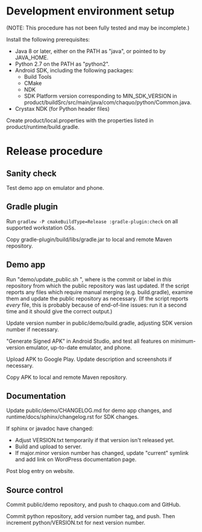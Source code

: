 # Development environment setup

(NOTE: This procedure has not been fully tested and may be incomplete.)

Install the following prerequisites:

* Java 8 or later, either on the PATH as "java", or pointed to by JAVA_HOME.
* Python 2.7 on the PATH as "python2".
* Android SDK, including the following packages:
   * Build Tools
   * CMake
   * NDK
   * SDK Platform version corresponding to MIN_SDK_VERSION in
     product/buildSrc/src/main/java/com/chaquo/python/Common.java.
* Crystax NDK (for Python header files)

Create product/local.properties with the properties listed in product/runtime/build.gradle.


# Release procedure

## Sanity check

Test demo app on emulator and phone.


## Gradle plugin

Run `gradlew -P cmakeBuildType=Release :gradle-plugin:check` on all supported workstation OSs.

Copy gradle-plugin/build/libs/gradle.jar to local and remote Maven repository.


## Demo app

Run "demo/update_public.sh <since-commit>", where <since-commit> is the commit or label in
*this* repository from which the public repository was last updated. If the script reports any
files which require manual merging (e.g. build.gradle), examine them and update the public
repository as necessary. (If the script reports *every* file, this is probably because of
end-of-line issues: run it a second time and it should give the correct output.)

Update version number in public/demo/build.gradle, adjusting SDK version number if necessary.

"Generate Signed APK" in Android Studio, and test all features on minimum-version emulator,
up-to-date emulator, and phone.

Upload APK to Google Play. Update description and screenshots if necessary.

Copy APK to local and remote Maven repository.


## Documentation

Update public/demo/CHANGELOG.md for demo app changes, and runtime/docs/sphinx/changelog.rst for
SDK changes.

If sphinx or javadoc have changed:

* Adjust VERSION.txt temporarily if that version isn't released yet.
* Build and upload to server.
* If major.minor version number has changed, update "current" symlink and add link on WordPress
  documentation page.

Post blog entry on website.


## Source control

Commit public/demo repository, and push to chaquo.com and GitHub.

Commit python repository, add version number tag, and push. Then increment
python/VERSION.txt for next version number.
